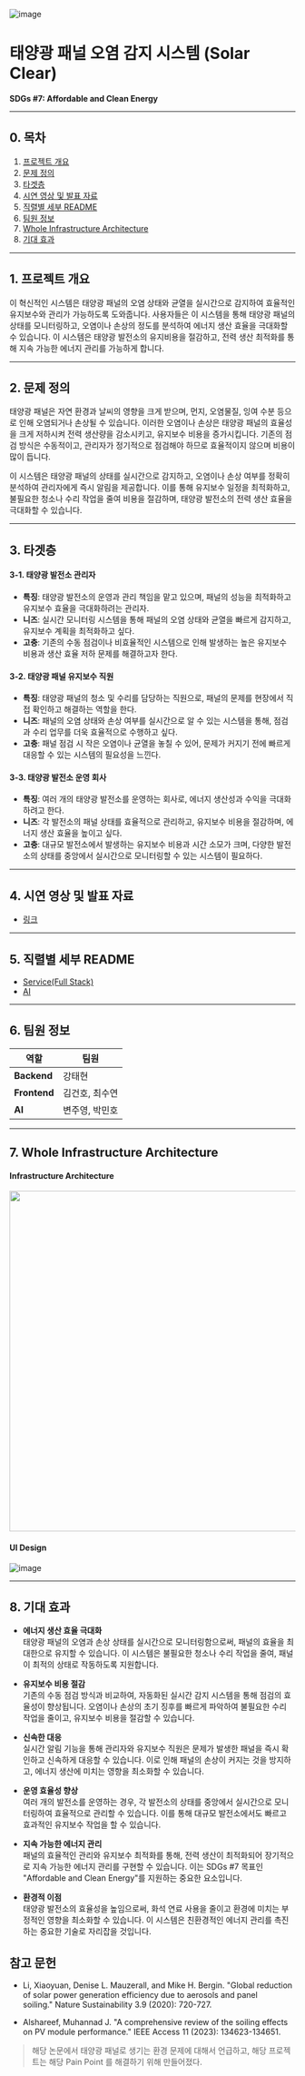 ![image](https://github.com/user-attachments/assets/138563ad-62ca-46f8-9e33-860d2826567c)


# **태양광 패널 오염 감지 시스템 (Solar Clear)**  
**SDGs #7: Affordable and Clean Energy**  

---
## **0. 목차**  
1. [프로젝트 개요](#1-프로젝트-개요)  
2. [문제 정의](#2-문제-정의)  
3. [타겟층](#3-타겟층)    
4. [시연 영상 및 발표 자료](#4-시연-영상-및-발표-자료)  
5. [직렬별 세부 README](#5-직렬별-세부-readme)  
6. [팀원 정보](#6-팀원-정보)  
7. [Whole Infrastructure Architecture](#7-whole-infrastructure-architecture)  
8. [기대 효과](#8-기대-효과)  

---

## **1. 프로젝트 개요**  
이 혁신적인 시스템은 태양광 패널의 오염 상태와 균열을 실시간으로 감지하여 효율적인 유지보수와 관리가 가능하도록 도와줍니다. 사용자들은 이 시스템을 통해 태양광 패널의 상태를 모니터링하고, 오염이나 손상의 정도를 분석하여 에너지 생산 효율을 극대화할 수 있습니다. 이 시스템은 태양광 발전소의 유지비용을 절감하고, 전력 생산 최적화를 통해 지속 가능한 에너지 관리를 가능하게 합니다.

---

## **2. 문제 정의**  
태양광 패널은 자연 환경과 날씨의 영향을 크게 받으며, 먼지, 오염물질, 잉여 수분 등으로 인해 오염되거나 손상될 수 있습니다. 이러한 오염이나 손상은 태양광 패널의 효율성을 크게 저하시켜 전력 생산량을 감소시키고, 유지보수 비용을 증가시킵니다. 기존의 점검 방식은 수동적이고, 관리자가 정기적으로 점검해야 하므로 효율적이지 않으며 비용이 많이 듭니다.  

이 시스템은 태양광 패널의 상태를 실시간으로 감지하고, 오염이나 손상 여부를 정확히 분석하여 관리자에게 즉시 알림을 제공합니다. 이를 통해 유지보수 일정을 최적화하고, 불필요한 청소나 수리 작업을 줄여 비용을 절감하며, 태양광 발전소의 전력 생산 효율을 극대화할 수 있습니다.

---

## **3. 타겟층**  

#### **3-1. 태양광 발전소 관리자**  
- **특징**: 태양광 발전소의 운영과 관리 책임을 맡고 있으며, 패널의 성능을 최적화하고 유지보수 효율을 극대화하려는 관리자.  
- **니즈**: 실시간 모니터링 시스템을 통해 패널의 오염 상태와 균열을 빠르게 감지하고, 유지보수 계획을 최적화하고 싶다.  
- **고충**: 기존의 수동 점검이나 비효율적인 시스템으로 인해 발생하는 높은 유지보수 비용과 생산 효율 저하 문제를 해결하고자 한다.  

#### **3-2. 태양광 패널 유지보수 직원**  
- **특징**: 태양광 패널의 청소 및 수리를 담당하는 직원으로, 패널의 문제를 현장에서 직접 확인하고 해결하는 역할을 한다.  
- **니즈**: 패널의 오염 상태와 손상 여부를 실시간으로 알 수 있는 시스템을 통해, 점검과 수리 업무를 더욱 효율적으로 수행하고 싶다.  
- **고충**: 패널 점검 시 작은 오염이나 균열을 놓칠 수 있어, 문제가 커지기 전에 빠르게 대응할 수 있는 시스템의 필요성을 느낀다.  

#### **3-3. 태양광 발전소 운영 회사**  
- **특징**: 여러 개의 태양광 발전소를 운영하는 회사로, 에너지 생산성과 수익을 극대화하려고 한다.  
- **니즈**: 각 발전소의 패널 상태를 효율적으로 관리하고, 유지보수 비용을 절감하며, 에너지 생산 효율을 높이고 싶다.  
- **고충**: 대규모 발전소에서 발생하는 유지보수 비용과 시간 소모가 크며, 다양한 발전소의 상태를 중앙에서 실시간으로 모니터링할 수 있는 시스템이 필요하다.  

---

## **4. 시연 영상 및 발표 자료**  
* [링크](https://drive.google.com/drive/folders/1X9PiMRji2rHnhtu_W0-xci_jH8bwDsEb?usp=sharing)

---

## **5. 직렬별 세부 README**  
- [Service(Full Stack)](https://github.com/vision-challenge-team-5/solar-clear/blob/develop/README.md)  
- [AI](https://github.com/vision-challenge-team-5/AI/blob/main/README.md)  

---

## **6. 팀원 정보**  

| 역할        | 팀원          |
|-------------|---------------|
| **Backend** | 강태현        |
| **Frontend**| 김건호, 최수연 |
| **AI**      | 변주영, 박민호 |

---

## **7. Whole Infrastructure Architecture**  
#### Infrastructure Architecture
<img width="600px" src="https://github.com/user-attachments/assets/a97c0a37-59a5-4f8d-8efd-87e0326aeff8"/>


#### UI Design
![image](https://github.com/user-attachments/assets/305f1d7a-f747-4596-a091-5ecc61125f5d)

---

## **8. 기대 효과**

- **에너지 생산 효율 극대화**  
  태양광 패널의 오염과 손상 상태를 실시간으로 모니터링함으로써, 패널의 효율을 최대한으로 유지할 수 있습니다. 이 시스템은 불필요한 청소나 수리 작업을 줄여, 패널이 최적의 상태로 작동하도록 지원합니다.

- **유지보수 비용 절감**  
  기존의 수동 점검 방식과 비교하여, 자동화된 실시간 감지 시스템을 통해 점검의 효율성이 향상됩니다. 오염이나 손상의 초기 징후를 빠르게 파악하여 불필요한 수리 작업을 줄이고, 유지보수 비용을 절감할 수 있습니다.

- **신속한 대응**  
  실시간 알림 기능을 통해 관리자와 유지보수 직원은 문제가 발생한 패널을 즉시 확인하고 신속하게 대응할 수 있습니다. 이로 인해 패널의 손상이 커지는 것을 방지하고, 에너지 생산에 미치는 영향을 최소화할 수 있습니다.

- **운영 효율성 향상**  
  여러 개의 발전소를 운영하는 경우, 각 발전소의 상태를 중앙에서 실시간으로 모니터링하여 효율적으로 관리할 수 있습니다. 이를 통해 대규모 발전소에서도 빠르고 효과적인 유지보수 작업을 할 수 있습니다.

- **지속 가능한 에너지 관리**  
  패널의 효율적인 관리와 유지보수 최적화를 통해, 전력 생산이 최적화되어 장기적으로 지속 가능한 에너지 관리를 구현할 수 있습니다. 이는 SDGs #7 목표인 "Affordable and Clean Energy"를 지원하는 중요한 요소입니다.

- **환경적 이점**  
  태양광 발전소의 효율성을 높임으로써, 화석 연료 사용을 줄이고 환경에 미치는 부정적인 영향을 최소화할 수 있습니다. 이 시스템은 친환경적인 에너지 관리를 촉진하는 중요한 기술로 자리잡을 것입니다.

## 참고 문헌
- Li, Xiaoyuan, Denise L. Mauzerall, and Mike H. Bergin. "Global reduction of solar power generation efficiency due to aerosols and panel soiling." Nature Sustainability 3.9 (2020): 720-727.

- Alshareef, Muhannad J. "A comprehensive review of the soiling effects on PV module performance." IEEE Access 11 (2023): 134623-134651.

> 해당 논문에서 태양광 패널로 생기는 환경 문제에 대해서 언급하고, 해당 프로젝트는 해당 Pain Point 를 해결하기 위해 만들어졌다.
